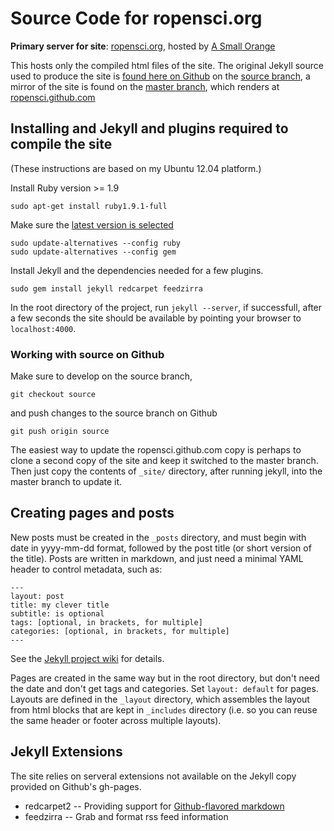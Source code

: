 Source Code for ropensci.org 
=============================

**Primary server for site**: [ropensci.org](http://ropensci.org), hosted by [A Small Orange](http://asmallorange.com)

This hosts only the compiled html files of the site. The original Jekyll source used to produce the site is [found here on Github](https://github.com/ropensci/ropensci.github.com) on the [source branch](https://github.com/ropensci/ropensci.github.com/tree/source), a mirror of the site is found on the [master branch](https://github.com/ropensci/ropensci.github.com/tree/master), which renders at [ropensci.github.com](http://ropensci.github.com)

Installing and Jekyll and plugins required to compile the site
--------------------------------------------------------------

(These instructions are based on my Ubuntu 12.04 platform.)


Install Ruby version >= 1.9

```
sudo apt-get install ruby1.9.1-full
```

Make sure the [latest version is selected](http://askubuntu.com/questions/91693/how-do-you-uninstall-ruby-1-8-7-and-install-ruby-1-9-2)

```
sudo update-alternatives --config ruby
sudo update-alternatives --config gem
```

Install Jekyll and the dependencies needed for a few plugins.

`sudo gem install jekyll redcarpet feedzirra`


In the root directory of the project, run `jekyll --server`, if successfull, after a few seconds the site should be available by pointing your browser to `localhost:4000`.  


### Working with source on Github 

Make sure to develop on the source branch,

```
git checkout source
```

and push changes to the source branch on Github 

```
git push origin source
```

The easiest way to update the ropensci.github.com copy is perhaps to clone a second copy of the site and keep it switched to the master branch.  Then just copy the contents of `_site/` directory, after running jekyll, into the master branch to update it.  



Creating pages and posts
------------------------

New posts must be created in the `_posts` directory, and must begin with date in yyyy-mm-dd format, followed by the post title (or short version of the title).  Posts are written in markdown, and just need a minimal YAML header to control metadata, such as:

```
---
layout: post
title: my clever title
subtitle: is optional
tags: [optional, in brackets, for multiple]
categories: [optional, in brackets, for multiple]
---
```


See the [Jekyll project wiki](https://github.com/mojombo/jekyll/wiki) for details.  

Pages are created in the same way but in the root directory, but don't need the date and don't get tags and categories.   Set `layout: default` for pages.  Layouts are defined in the `_layout` directory, which assembles the layout from html blocks that are kept in `_includes` directory (i.e. so you can reuse the same header or footer across multiple layouts).  


Jekyll Extensions 
-----------------

The site relies on serveral extensions not available on the Jekyll copy provided on Github's gh-pages.  

* redcarpet2 -- Providing support for [Github-flavored markdown](http://github.github.com/github-flavored-markdown/)
* feedzirra -- Grab and format rss feed information  



